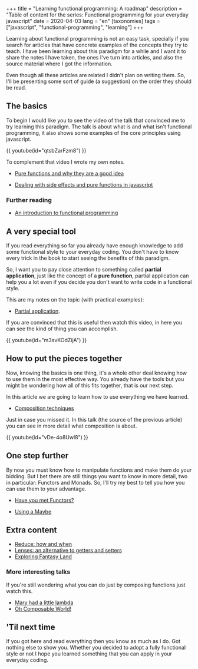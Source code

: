 +++
title = "Learning functional programming: A roadmap" 
description = "Table of content for the series: Functional programming for your everyday javascript"
date = 2020-04-03
lang = "en"
[taxonomies]
tags = ["javascript", "functional-programming", "learning"]
+++

Learning about functional programming is not an easy task, specially if you search for articles that have concrete examples of the concepts they try to teach. I have been learning about this paradigm for a while and I want it to share the notes I have taken, the ones I've turn into articles, and also the source material where I got the information.

Even though all these articles are related I didn't plan on writing them. So, I'll be presenting some sort of guide (a suggestion) on the order they should be read.

## The basics

To begin I would like you to see the video of the talk that convinced me to try learning this paradigm. The talk is about what is and what isn't functional programming, it also shows some examples of the core principles using javascript.

{{ youtube(id="qtsbZarFzm8") }}

To complement that video I wrote my own notes.

- [Pure functions and why they are a good idea](@/web-development/learn-fp/pure-functions.md)

- [Dealing with side effects and pure functions in javascript](@/web-development/learn-fp/dealing-with-side-effects-and-pure-functions.md)

### Further reading

- [An introduction to functional programming](https://codewords.recurse.com/issues/one/an-introduction-to-functional-programming)

## A very special tool

If you read everything so far you already have enough knowledge to add some functional style to your everyday coding. You don't have to know every trick in the book to start seeing the benefits of this paradigm.

So, I want you to pay close attention to something called **partial application**, just like the concept of a **pure function**, partial application can help you a lot even if you decide you don't want to write code in a functional style.

This are my notes on the topic (with practical examples): 

- [Partial application](@/web-development/learn-fp/partial-application.md).

If you are convinced that this is useful then watch this video, in here you can see the kind of thing you can accomplish.

{{ youtube(id="m3svKOdZijA") }}

## How to put the pieces together

Now, knowing the basics is one thing, it's a whole other deal knowing how to use them in the most effective way. You already have the tools but you might be wondering how all of this fits together, that is our next step.

In this article we are going to learn how to use everything we have learned.

- [Composition techniques](@/web-development/learn-fp/composition-techniques.md)

Just in case you missed it. In this talk (the source of the previous article) you can see in more detail what composition is about.

{{ youtube(id="vDe-4o8Uwl8") }}

## One step further

By now you must know how to manipulate functions and make them do your bidding. But I bet there are still things you want to know in more detail, two in particular: Functors and Monads. So, I'll try my best to tell you how you can use them to your advantage.

- [Have you met Functors?](@/web-development/learn-fp/the-power-of-map.es.md)

- [Using a Maybe](@/web-development/learn-fp/using-a-maybe.es.md)

## Extra content

- [Reduce: how and when](@/web-development/learn-fp/reduce-how-and-when.md)
- [Lenses: an alternative to getters and setters](@/web-development/learn-fp/lenses-a-k-a-composable-getters-and-setters.es.md)
- [Exploring Fantasy Land](@/web-development/tagged-unions-and-fantasy-land.md)

### More interesting talks

If you're still wondering what you can do just by composing functions just watch this.

- [Mary had a little lambda](https://www.youtube.com/watch?v=7BsfMMYvGaU)
- [Oh Composable World!](https://www.youtube.com/watch?v=SfWR3dKnFIo)

## 'Til next time

If you got here and read everything then you know as much as I do. Got nothing else to show you. Whether you decided to adopt a fully functional style or not I hope you learned something that you can apply in your everyday coding.
